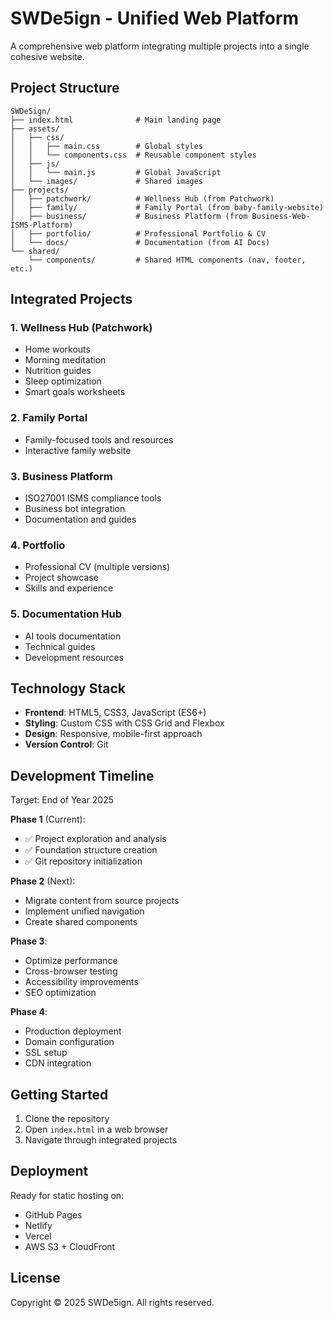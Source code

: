 # SWDe5ign - Unified Web Platform

A comprehensive web platform integrating multiple projects into a single cohesive website.

## Project Structure

```
SWDe5ign/
├── index.html              # Main landing page
├── assets/
│   ├── css/
│   │   ├── main.css        # Global styles
│   │   └── components.css  # Reusable component styles
│   ├── js/
│   │   └── main.js         # Global JavaScript
│   └── images/             # Shared images
├── projects/
│   ├── patchwork/          # Wellness Hub (from Patchwork)
│   ├── family/             # Family Portal (from baby-family-website)
│   ├── business/           # Business Platform (from Business-Web-ISMS-Platform)
│   ├── portfolio/          # Professional Portfolio & CV
│   └── docs/               # Documentation (from AI Docs)
└── shared/
    └── components/         # Shared HTML components (nav, footer, etc.)
```

## Integrated Projects

### 1. Wellness Hub (Patchwork)
- Home workouts
- Morning meditation
- Nutrition guides
- Sleep optimization
- Smart goals worksheets

### 2. Family Portal
- Family-focused tools and resources
- Interactive family website

### 3. Business Platform
- ISO27001 ISMS compliance tools
- Business bot integration
- Documentation and guides

### 4. Portfolio
- Professional CV (multiple versions)
- Project showcase
- Skills and experience

### 5. Documentation Hub
- AI tools documentation
- Technical guides
- Development resources

## Technology Stack

- **Frontend**: HTML5, CSS3, JavaScript (ES6+)
- **Styling**: Custom CSS with CSS Grid and Flexbox
- **Design**: Responsive, mobile-first approach
- **Version Control**: Git

## Development Timeline

Target: End of Year 2025

**Phase 1** (Current):
- ✅ Project exploration and analysis
- ✅ Foundation structure creation
- ✅ Git repository initialization

**Phase 2** (Next):
- Migrate content from source projects
- Implement unified navigation
- Create shared components

**Phase 3**:
- Optimize performance
- Cross-browser testing
- Accessibility improvements
- SEO optimization

**Phase 4**:
- Production deployment
- Domain configuration
- SSL setup
- CDN integration

## Getting Started

1. Clone the repository
2. Open `index.html` in a web browser
3. Navigate through integrated projects

## Deployment

Ready for static hosting on:
- GitHub Pages
- Netlify
- Vercel
- AWS S3 + CloudFront

## License

Copyright © 2025 SWDe5ign. All rights reserved.
